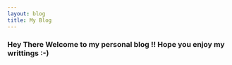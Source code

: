 ```yaml
---
layout: blog
title: My Blog
---
```


### Hey There Welcome to my personal blog !! Hope you enjoy my writtings :-) 